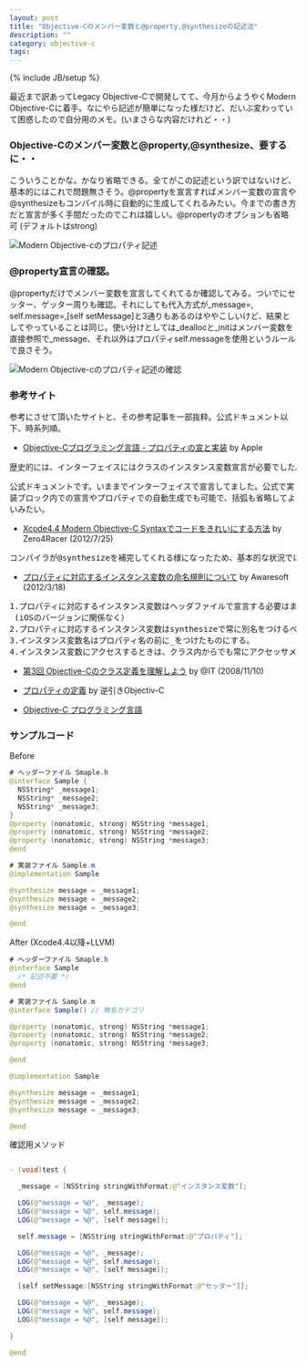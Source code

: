 ```yaml
---
layout: post
title: "Objective-Cのメンバー変数と@property,@synthesizeの記述法"
description: ""
category: objective-c
tags: 
---
```

{% include JB/setup %}

最近まで訳あってLegacy Objective-Cで開発してて、今月からようやくModern Objective-Cに着手。なにやら記述が簡単になった様だけど、だいぶ変わっていて困惑したので自分用のメモ。(いまさらな内容だけれど・・)

### Objective-Cのメンバー変数と@property,@synthesize、要するに・・

こういうことかな。かなり省略できる。全てがこの記述という訳ではないけど、基本的にはこれで問題無さそう。@propertyを宣言すればメンバー変数の宣言や@synthesizeもコンパイル時に自動的に生成してくれるみたい。今までの書き方だと宣言が多く手間だったのでこれは嬉しい。@propertyのオプションも省略可 (デフォルトはstrong)

<img alt="Modern Objective-cのプロパティ記述" src="http://img.kuman.asia/files/modern-objective-c-property.jpg" id="modern-objective-c-property">

### @property宣言の確認。

@propertyだけでメンバー変数を宣言してくれてるか確認してみる。ついでにセッター、ゲッター周りも確認。それにしても代入方式が&#95;message=, self.message=,[self setMessage]と3通りもあるのはややこしいけど、結果としてやっていることは同じ。使い分けとしては&#95;deallocと&#95;initはメンバー変数を直接参照で&#95;message、それ以外はプロパティself.messageを使用というルールで良さそう。

<img alt="Modern Objective-cのプロパティ記述の確認" src="http://img.kuman.asia/files/modern-objective-c-property-check.jpg" id="modern-objective-c-property-check">

### 参考サイト

参考にさせて頂いたサイトと、その参考記事を一部抜粋。公式ドキュメント以下、時系列順。


* [Objective-Cプログラミング言語 - プロパティの宣と実装](https://developer.apple.com/jp/devcenter/ios/library/documentation/ObjC.pdf) by Apple

<pre>歴史的には、インターフェイスにはクラスのインスタンス変数宣言が必要でした。（中略）インスタンス変数は実装詳細であり、通常、クラス自身の外からアクセスされることはありません。さらに、実装ブロック内に宣言すること、あるいは宣言済みプロパティから自動生成させることも可能です。したがって通常は、インスタンス変数宣言をパブリックインターフェイスで行うべきではないので、波括弧も省略してください。
</pre>
公式ドキュメントです。いままでインターフェイスで宣言してました。公式で実装ブロック内での宣言やプロパティでの自動生成でも可能で、括弧も省略してよいみたい。

* [Xcode4.4 Modern Objective-C Syntaxでコードをきれいにする方法](http://www.zero4racer.com/blog/798) by Zero4Racer (2012/7/25)

<pre>コンパイラが@synthesizeを補完してくれる様になったため、基本的な状況では、@synthesizeを書かなくてよくなりました。また、synthesizeされる相手のivarも、同名の変数ではなくて、アンダーバーを最初に付けた物がデフォルトとなります。これまで議論されて来たことがappleのコンパイラによって、これからは定義されているため、安心ですね。ちなみに、これは以前からですが、(strong)というのも，デフォルトがstrongなので、書かなくてよくなりました。
</pre>

* [プロパティに対応するインスタンス変数の命名規則について](http://www.awaresoft.jp/ios-dev/item/115-ivar-naming-convention.html) by Awaresoft (2012/3/18)

<pre>1.プロパティに対応するインスタンス変数はヘッダファイルで宣言する必要はまずない。
 (iOSのバージョンに関係なく） 
2.プロパティに対応するインスタンス変数はsynthesizeで常に別名をつけるべき。
3.インスタンス変数名はプロパティ名の前に_をつけたものにする。 
4.インスタンス変数にアクセスするときは、クラス内からでも常にアクセッサメソッドを通して行うようにする。（setter/getter内やinit, dealloc以外）
</pre>

* [第3回 Objective-Cのクラス定義を理解しよう](http://www.atmarkit.co.jp/fcoding/articles/objc/03/objc03b.html) by @IT (2008/11/10) 

* [プロパティの定義](http://www.objectivec-iphone.com/introduction/property/property.html) by 逆引きObjectiv-C


* [Objective-C プログラミング言語](https://developer.apple.com/jp/devcenter/ios/library/japanese.html)

### サンプルコード

Before

```java
# ヘッダーファイル Smaple.h
@interface Sample {
  NSString* _message1;
  NSString* _message2;
  NSString* _message3;
}
@property (nonatomic, strong) NSString *message1;
@property (nonatomic, strong) NSString *message2;
@property (nonatomic, strong) NSString *message3;
@end

# 実装ファイル Sample.m
@implementation Sample

@synthesize message = _message1;
@synthesize message = _message2;
@synthesize message = _message3;

@end
```

After (Xcode4.4以降+LLVM)

```java
# ヘッダーファイル Smaple.h
@interface Sample
  /* 記述不要 */
@end

# 実装ファイル Sample.m
@interface Sample() // 無名カテゴリ

@property (nonatomic, strong) NSString *message1;
@property (nonatomic, strong) NSString *message2;
@property (nonatomic, strong) NSString *message3;

@end

@implementation Sample

@synthesize message = _message1;
@synthesize message = _message2;
@synthesize message = _message3;

@end
```

確認用メソッド

```java

- (void)test {

  _message = [NSString stringWithFormat:@"インスタンス変数"];

  LOG(@"message = %@", _message);
  LOG(@"message = %@", self.message);
  LOG(@"message = %@", [self message]);

  self.message = [NSString stringWithFormat:@"プロパティ"];

  LOG(@"message = %@", _message);
  LOG(@"message = %@", self.message);
  LOG(@"message = %@", [self message]);

  [self setMessage:[NSString stringWithFormat:@"セッター"]];

  LOG(@"message = %@", _message);
  LOG(@"message = %@", self.message);
  LOG(@"message = %@", [self message]);

}

@end
```
